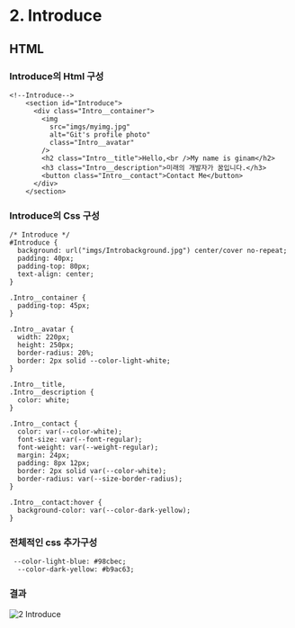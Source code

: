 # 2. Introduce

## HTML

### Introduce의 Html 구성
```
<!--Introduce-->
    <section id="Introduce">
      <div class="Intro__container">
        <img
          src="imgs/myimg.jpg"
          alt="Git's profile photo"
          class="Intro__avatar"
        />
        <h2 class="Intro__title">Hello,<br />My name is ginam</h2>
        <h3 class="Intro__description">미래의 개발자가 꿈입니다.</h3>
        <button class="Intro__contact">Contact Me</button>
      </div>
    </section>
```

### Introduce의 Css 구성
```
/* Introduce */
#Introduce {
  background: url("imgs/Introbackground.jpg") center/cover no-repeat;
  padding: 40px;
  padding-top: 80px;
  text-align: center;
}

.Intro__container {
  padding-top: 45px;
}

.Intro__avatar {
  width: 220px;
  height: 250px;
  border-radius: 20%;
  border: 2px solid --color-light-white;
}

.Intro__title,
.Intro__description {
  color: white;
}

.Intro__contact {
  color: var(--color-white);
  font-size: var(--font-regular);
  font-weight: var(--weight-regular);
  margin: 24px;
  padding: 8px 12px;
  border: 2px solid var(--color-white);
  border-radius: var(--size-border-radius);
}

.Intro__contact:hover {
  background-color: var(--color-dark-yellow);
}
```

### 전체적인 css 추가구성
```
 --color-light-blue: #98cbec;
  --color-dark-yellow: #b9ac63;
```

### 결과
![2 Introduce](https://user-images.githubusercontent.com/65409092/91808193-6ba54000-ec67-11ea-8a83-ab21a057fa86.PNG)
